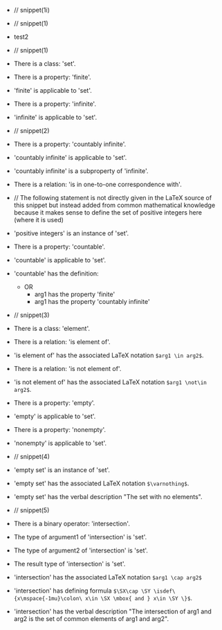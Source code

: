 - // snippet(1i)
- // snippet(1)
- test2
- // snippet(1)
- There is a class: 'set'.
- There is a property: 'finite'.
- 'finite' is applicable to 'set'.
- There is a property: 'infinite'.
- 'infinite' is applicable to 'set'.

- // snippet(2)
- There is a property: 'countably infinite'.
- 'countably infinite' is applicable to 'set'.
- 'countably infinite' is a subproperty of 'infinite'.
- There is a relation: 'is in one-to-one correspondence with'.
- // The following statement is not directly given in the LaTeX source of this snippet but instead added from common mathematical knowledge because it makes sense to define the set of positive integers here (where it is used)
- 'positive integers' is an instance of 'set'.
- There is a property: 'countable'.
- 'countable' is applicable to 'set'.
- 'countable' has the definition:
    - OR
        - arg1 has the property 'finite'
        - arg1 has the property 'countably infinite'


- // snippet(3)
- There is a class: 'element'.
- There is a relation: 'is element of'.
- 'is element of' has the associated LaTeX notation `$arg1 \in arg2$`.
- There is a relation: 'is not element of'.
- 'is not element of' has the associated LaTeX notation `$arg1 \not\in arg2$`.

- There is a property: 'empty'.
- 'empty' is applicable to 'set'.
- There is a property: 'nonempty'.
- 'nonempty' is applicable to 'set'.

- // snippet(4)
- 'empty set' is an instance of 'set'.
- 'empty set' has the associated LaTeX notation `$\varnothing$`.
- 'empty set' has the verbal description "The set with no elements".

- // snippet(5)
- There is a binary operator: 'intersection'.
- The type of argument1 of 'intersection' is 'set'.
- The type of argument2 of 'intersection' is 'set'.
- The result type of 'intersection' is 'set'.
- 'intersection' has the associated LaTeX notation `$arg1 \cap arg2$`
- 'intersection' has defining formula `$\SX\cap \SY \isdef\{x\mspace{-1mu}\colon\ x\in \SX \mbox{ and } x\in \SY \}$`.
- 'intersection' has the verbal description "The intersection of arg1 and arg2 is the set of common elements of arg1 and arg2".
